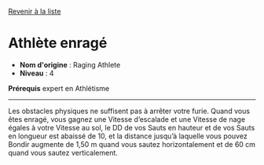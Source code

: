[Revenir à la liste](list.md)

# Athlète enragé

 * **Nom d'origine** : Raging Athlete
 * **Niveau** : 4


<p><strong>Prérequis</strong> expert en Athlétisme</p>
<hr>
<p>Les obstacles physiques ne suffisent pas à arrêter votre furie. Quand vous êtes enragé, vous gagnez une Vitesse d’escalade et une Vitesse de nage égales à votre Vitesse au sol, le DD de vos Sauts en hauteur et de vos Sauts en longueur est abaissé de 10, et la distance jusqu’à laquelle vous pouvez Bondir augmente de 1,50 m quand vous sautez horizontalement et de 60 cm quand vous sautez verticalement.</p>